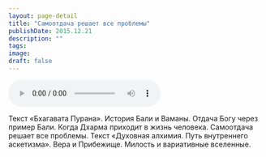 ```yaml
---
layout: page-detail
title: "Самоотдача решает все проблемы"
publishDate: 2015.12.21
description: ""
tags:
image:
draft: false
---
```


<audio title="2015.12.21 - Самоотдача решает все проблемы.mp3" src="https://filer-api.advayta.org/v1.0/public/files/75306" controls=""></audio>

 Текст «Бхагавата Пурана». История Бали и Ваманы. Отдача Богу через пример Бали. Когда Дхарма приходит в жизнь человека. Самоотдача решает все проблемы. Текст «Духовная алхимия. Путь внутреннего аскетизма». Вера и Прибежище. Милость и вариативные вселенные. 

  
